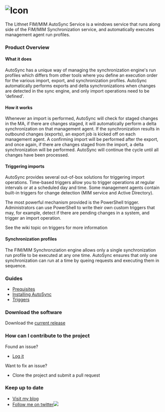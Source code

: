 # ![Icon](https://github.com/lithnet/miis-autosync/wiki/images/autosync-logo-sm.png)

The Lithnet FIM/MIM AutoSync Service is a windows service that runs along side of the FIM/MIM Synchronization service, and automatically executes management agent run profiles.

### Product Overview
#### What it does 
AutoSync has a unique way of managing the synchronization engine's run profiles which differs from other tools where you define an execution order for the various import, export, and synchronization profiles. AutoSync automatically performs exports and delta synchronizations when changes are detected in the sync engine, and only import operations need to be 'defined'.

#### How it works
Whenever an import is performed, AutoSync will check for staged changes in the MA, if there are changes staged, it will automatically perform a delta synchronization on that management agent. If the synchronization results in outbound changes (exports), an export job is kicked off on each management agent. A confirming import will be performed after the export, and once again, if there are changes staged from the import, a delta synchronization will be performed. AutoSync will continue the cycle until all changes have been processed. 

#### Triggering imports
AutoSync provides several out-of-box solutions for triggering import operations. Time-based triggers allow you to trigger operations at regular intervals or at a scheduled day and time. Some management agents contain built-in triggers for change detection (MIM service and Active Directory).

The most powerful mechanism provided is the PowerShell trigger. Administrators can use PowerShell to write their own custom triggers that may, for example, detect if there are pending changes in a system, and trigger an import operation.

See the wiki topic on triggers for more information

#### Synchronization profiles
The FIM/MIM Synchronziation engine allows only a single synchronization run profile to be executed at any one time. AutoSync ensures that only one synchronization can run at a time by queing requests and executing them in sequence.

### Guides
*   [Prequisites](https://github.com/lithnet/miis-autosync/wiki/Prerequisites)
*   [Installing AutoSync](https://github.com/lithnet/miis-autosync/wiki/Installing-AutoSync)
*   [Triggers](https://github.com/lithnet/miis-autosync/wiki/Triggers)

### Download the software
Download the [current release](https://github.com/lithnet/miis-autosync/releases/)

### How can I contribute to the project
Found an issue?
*   [Log it](https://github.com/lithnet/miis-autosync/issues)

Want to fix an issue?
*   Clone the project and submit a pull request

### Keep up to date
*   [Visit my blog](http://blog.lithiumblue.com)
*   [Follow me on twitter](https://twitter.com/RyanLNewington)![](http://twitter.com/favicon.ico)
